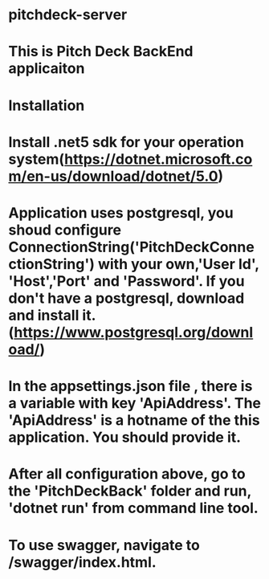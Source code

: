 # pitchdeck-server

# This is Pitch Deck BackEnd applicaiton

# Installation
  
# Install .net5 sdk for your operation system(https://dotnet.microsoft.com/en-us/download/dotnet/5.0)

# Application uses postgresql, you shoud configure ConnectionString('PitchDeckConnectionString') with your own,'User Id', 'Host','Port' and 'Password'. If you don't have a postgresql, download and install it.(https://www.postgresql.org/download/)

# In the appsettings.json file , there is a variable with key 'ApiAddress'. The 'ApiAddress' is a hotname of the this application. You should provide it.

# After all configuration above, go to the 'PitchDeckBack' folder and run, 'dotnet run' from command line tool.

# To use swagger, navigate to /swagger/index.html.